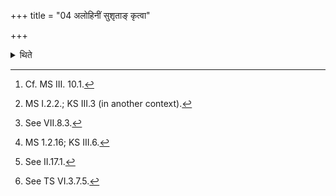 +++
title = "04 अलोहिनीं सुशृताङ् कृत्वा"

+++

<details><summary>थिते</summary>

4. After the Pratiprasthātr̥ has made (the omentum) well roasted (but still it has) not (become) redish,[^1] with supippala oṣadhiḥ kr̥dhi[^2] having placed it on the south-western corner of the altar, on the Plakṣa-branch[^3] on the blade of Darbha-grass with prayutā dveṣāṁsi...[^4] having taken down and placed the two omentum-roasting sticks (near it) when (he hears) the verse containing the word “ghee"[^5] having taken the Juhū Upabhr̥t, having stepped towards the south, having caused Agnīdhra to say astu śrauṣaṭ, after he has said astu śrausśaṭ, (the Adhvaryu) orders the Maitrāvaruṇa, “Do you order (the Hotr̥ to recite) for the Svāhākr̥tīs” or “Do you order .... for the Svāhākr̥tis”.[^6]  


[^1]: Cf. MS III. 10.1.  

[^2]: MS I.2.2.; KS III.3 (in another context).  

[^3]: See VII.8.3.   

[^4]: MS 1.2.16; KS III.6.  

[^5]: See II.17.1.  

[^6]: See TS VI.3.7.5.
</details>

